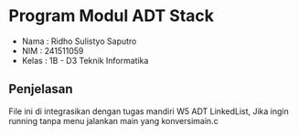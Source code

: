 # Program Modul ADT Stack

- Nama : Ridho Sulistyo Saputro
- NIM : 241511059
- Kelas : 1B - D3 Teknik Informatika

## Penjelasan
File ini di integrasikan dengan tugas mandiri W5 ADT LinkedList, Jika ingin running tanpa menu jalankan main yang konversimain.c
